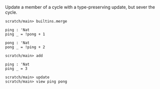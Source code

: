 Update a member of a cycle with a type-preserving update, but sever the cycle.

```ucm:hide
scratch/main> builtins.merge
```

```unison
ping : 'Nat
ping _ = !pong + 1

pong : 'Nat
pong _ = !ping + 2
```

```ucm
scratch/main> add
```

```unison
ping : 'Nat
ping _ = 3
```

```ucm
scratch/main> update
scratch/main> view ping pong
```
